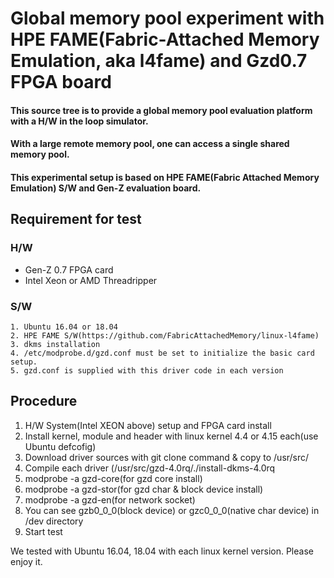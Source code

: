# Global memory pool experiment with HPE FAME(Fabric-Attached Memory Emulation, aka l4fame) and Gzd0.7 FPGA board

#### This source tree is to provide a global memory pool evaluation platform with a H/W in the loop simulator.
#### With a large remote memory pool, one can access a single shared memory pool.
#### This experimental setup is based on HPE FAME(Fabric Attached Memory Emulation) S/W and Gen-Z evaluation board.

## Requirement for test

### H/W
- Gen-Z 0.7 FPGA card
- Intel Xeon or AMD Threadripper
### S/W 
    1. Ubuntu 16.04 or 18.04
    2. HPE FAME S/W(https://github.com/FabricAttachedMemory/linux-l4fame)
    3. dkms installation
    4. /etc/modprobe.d/gzd.conf must be set to initialize the basic card setup.
    5. gzd.conf is supplied with this driver code in each version
   

## Procedure
   1. H/W System(Intel XEON above) setup and FPGA card install
   2. Install kernel, module and header with linux kernel 4.4 or 4.15 each(use Ubuntu defcofig)
   3. Download driver sources with git clone command & copy to /usr/src/
   4. Compile each driver (/usr/src/gzd-4.0rq/./install-dkms-4.0rq
   5. modprobe -a gzd-core(for gzd core install)
   6. modprobe -a gzd-stor(for gzd char & block device install)
   7. modprobe -a gzd-en(for network socket)
   8. You can see gzb0_0_0(block device) or gzc0_0_0(native char device) in /dev directory
   9. Start test
   
 We tested with Ubuntu 16.04, 18.04 with each linux kernel version.
 Please enjoy it.
